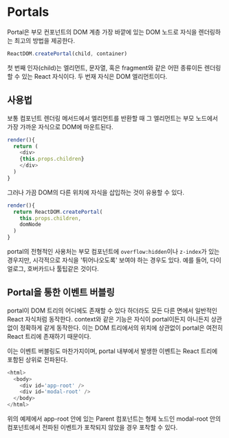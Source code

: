 # Portals

Portal은 부모 컨포넌트의 DOM 계층 가장 바깥에 있는 DOM 노드로 자식을 렌더링하는 최고의 방법을 제공한다.

```javascript
ReactDOM.createPortal(child, container)
```

첫 번째 인자(child)는 엘리먼트, 문자열, 혹은 fragment와 같은 어떤 종류이든 렌더링할 수 있는 React 자식이다. 두 번재 자식은 DOM 엘리먼트이다.

## 사용법

보통 컴포넌트 렌더링 메서드에서 엘리먼트를 반환할 때 그 엘리먼트는 부모 노드에서 가장 가까운 자식으로 DOM에 마운트된다.

```javascript
render(){
  return (
    <div>
    {this.props.children}
    </div>
  )
}
```

그러나 가끔 DOM의 다른 위치에 자식을 삽입하는 것이 유용할 수 있다.

```javascript
render(){
  return ReactDOM.createPortal(
    this.props.children,
    domNode
  )
}
```

portal의 전형적인 사용처는 부모 컴포넌트에 `overflow:hidden`이나 `z-index`가 있는 경우지만, 시각적으로 자식을 '튀어나오도록' 보여야 하는 경우도 있다. 예를 들어, 다이얼로그, 호버카드나 툴팁같은 것이다.

## Portal을 통한 이벤트 버블링

portal이 DOM 트리의 어디에도 존재할 수 있다 하더라도 모든 다른 면에서 일반적인 React 자식처럼 동작한다. context와 같은 기능은 자식이 portal이든지 아니든지 상관없이 정확하게 같게 동작한다. 이는 DOM 트리에서의 위치에 상관없이 portal은 여전히 React 트리에 존재하기 때문이다.

이는 이벤트 버블링도 마찬가지이며, portal 내부에서 발생한 이벤트는 React 트리에 포함된 상위로 전파된다.

```javascript
<html>
  <body>
    <div id='app-root' />
    <div id='modal-root' />
  </body>
</html>
```

위의 예제에서 app-root 안에 있는 Parent 컴포넌트는 형제 노드인 modal-root 안의 컴포넌트에서 전파된 이벤트가 포착되지 않았을 경우 포착할 수 있다.
